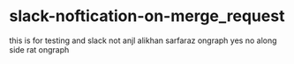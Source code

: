 # slack-noftication-on-merge_request
this is for testing and slack not anjl alikhan sarfaraz ongraph yes no along side rat ongraph
